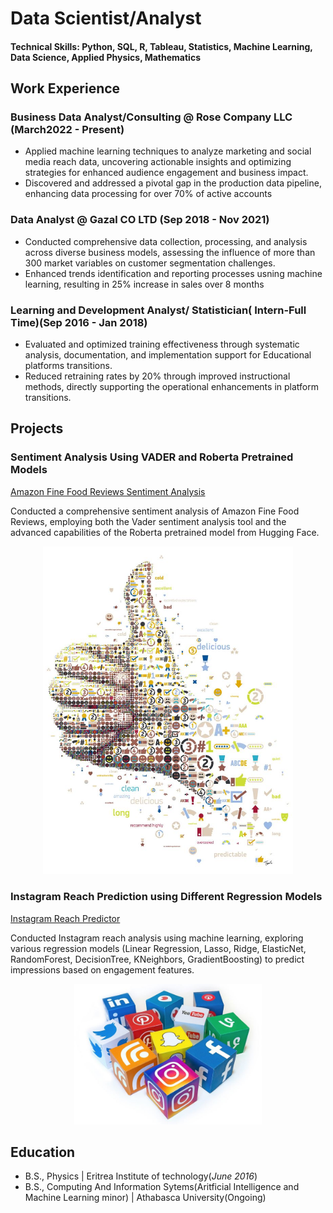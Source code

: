 # Data Scientist/Analyst

#### Technical Skills: Python, SQL, R, Tableau, Statistics, Machine Learning, Data Science, Applied Physics, Mathematics


## Work Experience

### Business Data Analyst/Consulting @ Rose Company LLC  (March2022 - Present)
- Applied machine learning techniques to analyze marketing and social media reach data, uncovering actionable insights and optimizing strategies for enhanced audience engagement and business impact.
- Discovered and addressed a pivotal gap in the production data pipeline, enhancing data processing for over 70% of active accounts

### Data Analyst @ Gazal CO LTD (Sep 2018 - Nov 2021)
- Conducted comprehensive data collection, processing, and analysis across diverse business models, assessing the influence of more than 300 market variables on customer segmentation challenges.
- Enhanced trends identification and reporting processes usning machine learning, resulting in 25% increase in sales over 8 months

  
### Learning and Development Analyst/ Statistician( Intern-Full Time)(Sep 2016 - Jan 2018)
- Evaluated and optimized training effectiveness through systematic analysis, documentation, and implementation support for Educational platforms transitions.
- Reduced retraining rates by 20% through improved instructional methods, directly supporting the operational enhancements in platform transitions.


## Projects
### Sentiment Analysis  Using VADER and Roberta Pretrained Models
[Amazon Fine Food Reviews Sentiment Analysis](https://github.com/ZikriTewelde/amazon-fine-food-sentiment-analysis)

Conducted a comprehensive sentiment analysis of Amazon Fine Food Reviews, employing both the Vader sentiment analysis tool and the advanced capabilities of the Roberta pretrained model from Hugging Face. 

<p align="center">
  <img src="sentimentpics/Sentiment1.jpeg" alt="Sentiment1" width="400"/>
</p>

### Instagram Reach Prediction using Different Regression Models
[Instagram Reach Predictor](https://github.com/ZikriTewelde/InstaReachPredictor)

Conducted Instagram reach analysis using machine learning, exploring various regression models (Linear Regression, Lasso, Ridge, ElasticNet, RandomForest, DecisionTree, KNeighbors, GradientBoosting) to predict impressions based on engagement features.

<p align="center">
  <img src="repoIMGs/socialM.jpg" alt="socialM" width="300"/>
</p>


## Education
- B.S., Physics | Eritrea Institute of technology(_June 2016_)
- B.S., Computing And Information Sytems(Aritficial Intelligence and Machine Learning minor) | Athabasca University(Ongoing)

